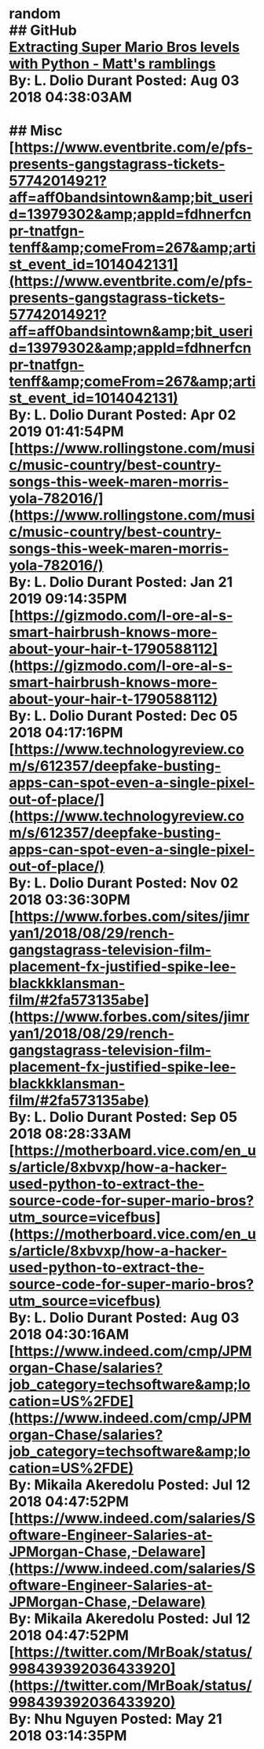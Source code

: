 # random<br/>## GitHub<br/>[Extracting Super Mario Bros levels with Python - Matt's ramblings](http://matthewearl.github.io/2018/06/28/smb-level-extractor/)<br/>By: L. Dolio Durant Posted: Aug 03 2018 04:38:03AM<br/><br/>## Misc<br/>[https://www.eventbrite.com/e/pfs-presents-gangstagrass-tickets-57742014921?aff=aff0bandsintown&amp;bit_userid=13979302&amp;appId=fdhnerfcnpr-tnatfgn-tenff&amp;comeFrom=267&amp;artist_event_id=1014042131](https://www.eventbrite.com/e/pfs-presents-gangstagrass-tickets-57742014921?aff=aff0bandsintown&amp;bit_userid=13979302&amp;appId=fdhnerfcnpr-tnatfgn-tenff&amp;comeFrom=267&amp;artist_event_id=1014042131)<br/>By: L. Dolio Durant Posted: Apr 02 2019 01:41:54PM<br/>[https://www.rollingstone.com/music/music-country/best-country-songs-this-week-maren-morris-yola-782016/](https://www.rollingstone.com/music/music-country/best-country-songs-this-week-maren-morris-yola-782016/)<br/>By: L. Dolio Durant Posted: Jan 21 2019 09:14:35PM<br/>[https://gizmodo.com/l-ore-al-s-smart-hairbrush-knows-more-about-your-hair-t-1790588112](https://gizmodo.com/l-ore-al-s-smart-hairbrush-knows-more-about-your-hair-t-1790588112)<br/>By: L. Dolio Durant Posted: Dec 05 2018 04:17:16PM<br/>[https://www.technologyreview.com/s/612357/deepfake-busting-apps-can-spot-even-a-single-pixel-out-of-place/](https://www.technologyreview.com/s/612357/deepfake-busting-apps-can-spot-even-a-single-pixel-out-of-place/)<br/>By: L. Dolio Durant Posted: Nov 02 2018 03:36:30PM<br/>[https://www.forbes.com/sites/jimryan1/2018/08/29/rench-gangstagrass-television-film-placement-fx-justified-spike-lee-blackkklansman-film/#2fa573135abe](https://www.forbes.com/sites/jimryan1/2018/08/29/rench-gangstagrass-television-film-placement-fx-justified-spike-lee-blackkklansman-film/#2fa573135abe)<br/>By: L. Dolio Durant Posted: Sep 05 2018 08:28:33AM<br/>[https://motherboard.vice.com/en_us/article/8xbvxp/how-a-hacker-used-python-to-extract-the-source-code-for-super-mario-bros?utm_source=vicefbus](https://motherboard.vice.com/en_us/article/8xbvxp/how-a-hacker-used-python-to-extract-the-source-code-for-super-mario-bros?utm_source=vicefbus)<br/>By: L. Dolio Durant Posted: Aug 03 2018 04:30:16AM<br/>[https://www.indeed.com/cmp/JPMorgan-Chase/salaries?job_category=techsoftware&amp;location=US%2FDE](https://www.indeed.com/cmp/JPMorgan-Chase/salaries?job_category=techsoftware&amp;location=US%2FDE)<br/>By: Mikaila Akeredolu Posted: Jul 12 2018 04:47:52PM<br/>[https://www.indeed.com/salaries/Software-Engineer-Salaries-at-JPMorgan-Chase,-Delaware](https://www.indeed.com/salaries/Software-Engineer-Salaries-at-JPMorgan-Chase,-Delaware)<br/>By: Mikaila Akeredolu Posted: Jul 12 2018 04:47:52PM<br/>[https://twitter.com/MrBoak/status/998439392036433920](https://twitter.com/MrBoak/status/998439392036433920)<br/>By: Nhu Nguyen Posted: May 21 2018 03:14:35PM<br/>